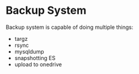 # Backup System
Backup system is capable of doing multiple things:
  - targz
  - rsync
  - mysqldump
  - snapshotting ES
  - upload to onedrive
